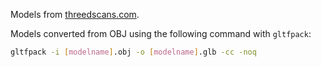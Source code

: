 Models from [threedscans.com](https://threedscans.com/).

Models converted from OBJ using the following command with `gltfpack`:

```sh
gltfpack -i [modelname].obj -o [modelname].glb -cc -noq
```
